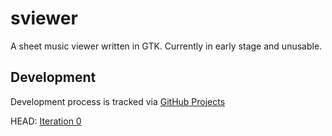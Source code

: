# sviewer
A sheet music viewer written in GTK. Currently in early stage and unusable.

## Development

Development process is tracked via [GitHub Projects](https://github.com/wakira/sviewer/projects)

HEAD: [Iteration 0](https://github.com/wakira/sviewer/projects/1)

